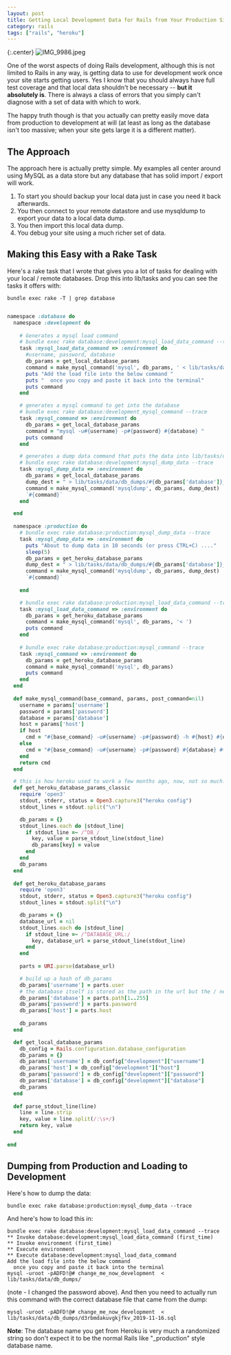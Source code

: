 ```yaml
---
layout: post
title: Getting Local Development Data for Rails from Your Production Site using Heroku
category: rails
tags: ["rails", "heroku"]
---
```

{:.center}
![IMG_9986.jpeg](/blog/assets/IMG_9986.jpeg)

One of the worst aspects of doing Rails development, although this is not limited to Rails in any way, is getting data to use for development work once your site starts getting users.  Yes I know that you should always have full test coverage and that local data shouldn't be necessary -- **but it absolutely is**.  There is always a class of errors that you simply can't diagnose with a set of data with which to work.

The happy truth though is that you actually can pretty easily move data from production to development at will (at least as long as the database isn't too massive; when your site gets large it is a different matter).  

## The Approach

The approach here is actually pretty simple.  My examples all center around using MySQL as a data store but any database that has solid import / export will work.

1.  To start you should backup your local data just in case you need it back afterwards.
2.  You then connect to your remote datastore and use mysqldump to export your data to a local data dump.
3.  You then import this local data dump.
4.  You debug your site using a much richer set of data.

## Making this Easy with a Rake Task

Here's a rake task that I wrote that gives you a lot of tasks for dealing with your local / remote databases.  Drop this into lib/tasks and you can see the tasks it offers with:

    bundle exec rake -T | grep database

```ruby

namespace :database do
  namespace :development do
    
    # Generates a mysql load command
    # bundle exec rake database:development:mysql_load_data_command --trace
    task :mysql_load_data_command => :environment do
      #username, password, database 
      db_params = get_local_database_params
      command = make_mysql_command('mysql', db_params, ' < lib/tasks/data/db_dumps/')
      puts "Add the load file into the below command "
      puts "  once you copy and paste it back into the terminal"
      puts command
    end

    # generates a mysql command to get into the database
    # bundle exec rake database:development_mysql_command --trace
    task :mysql_command => :environment do
      db_params = get_local_database_params
      command = "mysql -u#{username} -p#{password} #{database} "
      puts command
    end

    # generates a dump data command that puts the data into lib/tasks/data/db_dumps/
    # bundle exec rake database:development:mysql_dump_data --trace
    task :mysql_dump_data => :environment do
      db_params = get_local_database_params
      dump_dest = " > lib/tasks/data/db_dumps/#{db_params['database']}_#{Date.today.to_s(:db)}.sql"
      command = make_mysql_command('mysqldump', db_params, dump_dest)
      `#{command}`
    end

  end
  
  namespace :production do
    # bundle exec rake database:production:mysql_dump_data --trace
    task :mysql_dump_data => :environment do
      puts "About to dump data in 10 seconds (or press CTRL+C) ...."
      sleep(5)
      db_params = get_heroku_database_params
      dump_dest = " > lib/tasks/data/db_dumps/#{db_params['database']}_#{Date.today.to_s(:db)}.sql"
      command = make_mysql_command('mysqldump', db_params, dump_dest)
      `#{command}`
      
    end

    # bundle exec rake database:production:mysql_load_data_command --trace
    task :mysql_load_data_command => :environment do
      db_params = get_heroku_database_params
      command = make_mysql_command('mysql', db_params, '< ')
      puts command
    end
    
    # bundle exec rake database:production:mysql_command --trace
    task :mysql_command => :environment do
      db_params = get_heroku_database_params
      command = make_mysql_command('mysql', db_params)
      puts command
    end
  end
  
  def make_mysql_command(base_command, params, post_command=nil)
    username = params['username']
    password = params['password']
    database = params['database']
    host = params['host']
    if host
      cmd = "#{base_command} -u#{username} -p#{password} -h #{host} #{database} #{post_command}"
    else
      cmd = "#{base_command} -u#{username} -p#{password} #{database} #{post_command}"
    end
    return cmd
  end

  # this is how heroku used to work a few months ago, now, not so much...
  def get_heroku_database_params_classic
    require 'open3'
    stdout, stderr, status = Open3.capture3("heroku config")
    stdout_lines = stdout.split("\n")

    db_params = {}
    stdout_lines.each do |stdout_line|
      if stdout_line =~ /^DB_/
        key, value = parse_stdout_line(stdout_line)
        db_params[key] = value
      end
    end
    db_params
  end
  
  def get_heroku_database_params
    require 'open3'
    stdout, stderr, status = Open3.capture3("heroku config")
    stdout_lines = stdout.split("\n")

    db_params = {}
    database_url = nil
    stdout_lines.each do |stdout_line|
      if stdout_line =~ /^DATABASE_URL:/
        key, database_url = parse_stdout_line(stdout_line)
      end
    end
    
    parts = URI.parse(database_url)

    # build up a hash of db_params
    db_params['username'] = parts.user
    # the database itself is stored as the path in the url but the / needs to be stripped
    db_params['database'] = parts.path[1..255]
    db_params['password'] = parts.password
    db_params['host'] = parts.host
    
    db_params
  end

  def get_local_database_params
    db_config = Rails.configuration.database_configuration
    db_params = {}
    db_params['username'] = db_config["development"]["username"]
    db_params['host'] = db_config["development"]["host"]
    db_params['password'] = db_config["development"]["password"]
    db_params['database'] = db_config["development"]["database"]
    db_params
  end
  
  def parse_stdout_line(line)
    line = line.strip
    key, value = line.split(/:\s+/)
    return key, value
  end
  
end
```

## Dumping from Production and Loading to Development

Here's how to dump the data:

    bundle exec rake database:production:mysql_dump_data --trace
    
And here's how to load this in:

    bundle exec rake database:development:mysql_load_data_command --trace
    ** Invoke database:development:mysql_load_data_command (first_time)
    ** Invoke environment (first_time)
    ** Execute environment
    ** Execute database:development:mysql_load_data_command
    Add the load file into the below command
      once you copy and paste it back into the terminal
    mysql -uroot -pADFD!@# change_me_now_development  < lib/tasks/data/db_dumps/
    
(note - I changed the password above).  And then you need to actually run this command with the correct database file that came from the dump:

    mysql -uroot -pADFD!@# change_me_now_development  < lib/tasks/data/db_dumps/d3rbmdakuvgkjfkv_2019-11-16.sql
    
**Note**: The database name you get from Heroku is very much a randomized string so don't expect it to be the normal Rails like "_production" style database name.